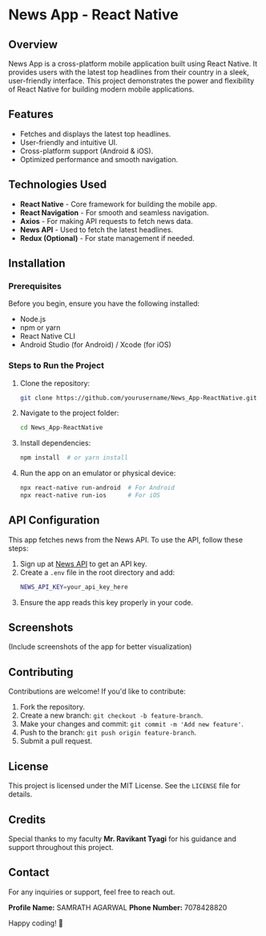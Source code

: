 # News App - React Native

## Overview
News App is a cross-platform mobile application built using React Native. It provides users with the latest top headlines from their country in a sleek, user-friendly interface. This project demonstrates the power and flexibility of React Native for building modern mobile applications.

## Features
- Fetches and displays the latest top headlines.
- User-friendly and intuitive UI.
- Cross-platform support (Android & iOS).
- Optimized performance and smooth navigation.

## Technologies Used
- **React Native** - Core framework for building the mobile app.
- **React Navigation** - For smooth and seamless navigation.
- **Axios** - For making API requests to fetch news data.
- **News API** - Used to fetch the latest headlines.
- **Redux (Optional)** - For state management if needed.

## Installation
### Prerequisites
Before you begin, ensure you have the following installed:
- Node.js
- npm or yarn
- React Native CLI
- Android Studio (for Android) / Xcode (for iOS)

### Steps to Run the Project
1. Clone the repository:
   ```sh
   git clone https://github.com/yourusername/News_App-ReactNative.git
   ```
2. Navigate to the project folder:
   ```sh
   cd News_App-ReactNative
   ```
3. Install dependencies:
   ```sh
   npm install  # or yarn install
   ```
4. Run the app on an emulator or physical device:
   ```sh
   npx react-native run-android  # For Android
   npx react-native run-ios      # For iOS
   ```

## API Configuration
This app fetches news from the News API. To use the API, follow these steps:
1. Sign up at [News API](https://newsapi.org/) to get an API key.
2. Create a `.env` file in the root directory and add:
   ```sh
   NEWS_API_KEY=your_api_key_here
   ```
3. Ensure the app reads this key properly in your code.

## Screenshots
(Include screenshots of the app for better visualization)

## Contributing
Contributions are welcome! If you'd like to contribute:
1. Fork the repository.
2. Create a new branch: `git checkout -b feature-branch`.
3. Make your changes and commit: `git commit -m 'Add new feature'`.
4. Push to the branch: `git push origin feature-branch`.
5. Submit a pull request.

## License
This project is licensed under the MIT License. See the `LICENSE` file for details.

## Credits
Special thanks to my faculty **Mr. Ravikant Tyagi** for his guidance and support throughout this project.

## Contact
For any inquiries or support, feel free to reach out.

**Profile Name:** SAMRATH AGARWAL
**Phone Number:** 7078428820 

Happy coding! 🚀

